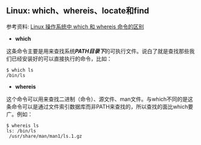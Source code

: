 ## Linux: which、whereis、locate和find

参考资料: [Linux 操作系统中 which 和 whereis 命令的区别](https://blog.csdn.net/qq_33826564/article/details/82906115)


* **which**

这条命令主要是用来查找系统***PATH目录下***的可执行文件。说白了就是查找那些我们已经安装好的可以直接执行的命令，比如：

```shell
$ which ls
/bin/ls
```

* **whereis**

这个命令可以用来查找二进制（命令）、源文件、man文件。与which不同的是这条命令可以是通过文件索引数据库而非PATH来查找的，所以查找的面比which要广。例如：

```shell
$ whereis ls
ls: /bin/ls
 /usr/share/man/man1/ls.1.gz
```